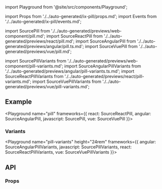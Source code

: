 import Playground from '@site/src/components/Playground';

import Props from './../auto-generated/ix-pill/props.md';
import Events from './../auto-generated/ix-pill/events.md';

import SourcePill from './../auto-generated/previews/web-component/pill.md';
import SourceReactPill from './../auto-generated/previews/react/pill.md';
import SourceAngularPill from './../auto-generated/previews/angular/pill.ts.md';
import SourceVuePill from './../auto-generated/previews/vue/pill.md';

import SourcePillVariants from './../auto-generated/previews/web-component/pill-variants.md';
import SourceAngularPillVariants from './../auto-generated/previews/angular/pill-variants.ts.md';
import SourceReactPillVariants from './../auto-generated/previews/react/pill-variants.md';
import SourceVuePillVariants from './../auto-generated/previews/vue/pill-variants.md';

## Example

<Playground
name="pill"
frameworks={{
  react: SourceReactPill,
  angular: SourceAngularPill,
  javascript: SourcePill,
  vue: SourceVuePill
}}>
</Playground>

### Variants

<Playground
name="pill-variants" height="24rem"
frameworks={{
  angular: SourceAngularPillVariants,
  javascript: SourcePillVariants,
  react: SourceReactPillVariants,
  vue: SourceVuePillVariants
}}>
</Playground>

## API

### Props

<Props />
